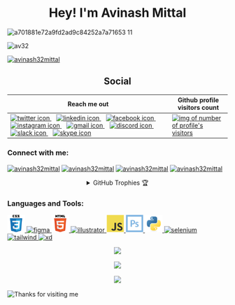 <h1 align="center">Hey! I'm Avinash Mittal</h1>

<!-- [![-----------------------------------------------------](https://raw.githubusercontent.com/fcsouza/fcsouza/master/.github/colored.png)](#installation) -->

<!-- ![a701881e72a9fd2ad9c84252a7a71653 1](https://user-images.githubusercontent.com/79203678/121811243-70306780-cc81-11eb-8956-fa2ed2e1c158.png) -->

![a701881e72a9fd2ad9c84252a7a71653 11](https://user-images.githubusercontent.com/79203678/121811321-aa9a0480-cc81-11eb-9f3c-252c6656dff2.png)



<!-- <h3 align="center">A passionate frontend developer from India</h3> -->

<p align="left"> <img src="https://komarev.com/ghpvc/?username=av32&label=Profile%20views&color=0e75b6&style=flat" alt="av32" /> </p>

<!-- <p align="left"> <a href="https://github.com/ryo-ma/github-profile-trophy"><img src="https://github-profile-trophy.vercel.app/?username=av32" alt="av32" /></a> </p> -->

<p align="left"> <a href="https://twitter.com/avinash32mittal" target="blank"><img src="https://img.shields.io/twitter/follow/avinash32mittal?logo=twitter&style=for-the-badge" alt="avinash32mittal" /></a> </p>

<div align="center">

<h2 align="center">Social</h2>
    <table align="center">
        <thead>
            <th>Reach me out</th>
            <th>Github profile visitors count</th>
        </thead>
        <tbody>
            <tr>
                <td>
                <a href="https://twitter.com/PesentiIvan">
                    <img width="28px" src="./img/icons/twitter.svg" alt="twitter icon"/>
                </a>&nbsp;&nbsp;
                <a href="https://www.linkedin.com/in/ivan-pesenti-735232119/">
                    <img width="28px" src="./img/icons/linkedin.svg" alt="linkedin icon"/>
                </a>&nbsp;&nbsp;
                <a href="https://www.facebook.com/ivan.pesenti.52/">
                    <img width="28px" src="./img/icons/facebook.svg" alt="facebook icon"/>
                </a>&nbsp;&nbsp;
                <a href="https://www.instagram.com/ivan_pesenti/?hl=it">
                    <img width="28px"  src="./img/icons/instagram.svg" alt="instagram icon"/>
                </a>&nbsp;&nbsp;
                <a href="mailto:ivan.pesenti.dev@gmail.com?subject=Mail%20from%20GitHub">
                    <img width="28px"  src="./img/icons/gmail.svg" alt="gmail icon"/>
                </a>&nbsp;&nbsp;
                <a href="https://discordapp.com/users/750370897105518644">
                    <img width="28px"  src="./img/icons/discord.svg" alt="discord icon"/>
                </a>&nbsp;&nbsp;
                <a href="https://join.slack.com/t/newworkspace-pyr4305/shared_invite/zt-kjt2z3w1-jU1zs4Cn41wCKQoBFKO~SA">
                    <img width="28px"  src="./img/icons/slack.svg" alt="slack icon"/>
                </a>&nbsp;&nbsp;
                <a href="https://join.skype.com/invite/mhebFNY9SEsu">
                    <img width="28px"  src="./img/icons/skype.svg" alt="skype icon"/>
                </a>
                </td>
                <td>
                    <a href="https://profile-counter.glitch.me/AV32/count.svg">
                        <img src="https://profile-counter.glitch.me/AV32/count.svg" alt="img of number of profile's visitors"/>
                    </a>
                </td>
            </tr>        
        </tbody>
    </table>
</div>


<h3 align="left">Connect with me:</h3>
<p align="left">
<a href="https://twitter.com/avinash32mittal" target="blank"><img align="center" src="https://raw.githubusercontent.com/rahuldkjain/github-profile-readme-generator/master/src/images/icons/Social/twitter.svg" alt="avinash32mittal" height="30" width="40" /></a>
<a href="https://linkedin.com/in/avinash32mittal" target="blank"><img align="center" src="https://raw.githubusercontent.com/rahuldkjain/github-profile-readme-generator/master/src/images/icons/Social/linked-in-alt.svg" alt="avinash32mittal" height="30" width="40" /></a>
<a href="https://instagram.com/avinash32mittal" target="blank"><img align="center" src="https://raw.githubusercontent.com/rahuldkjain/github-profile-readme-generator/master/src/images/icons/Social/instagram.svg" alt="avinash32mittal" height="30" width="40" /></a>
<a href="https://www.leetcode.com/avinash32mittal" target="blank"><img align="center" src="https://raw.githubusercontent.com/rahuldkjain/github-profile-readme-generator/master/src/images/icons/Social/leet-code.svg" alt="avinash32mittal" height="30" width="40" /></a>
</p>

<details align="center">
  <summary>GitHub Trophies 🏆</summary>
<p align="center">
  <a href="https://github.com/ryo-ma/github-profile-trophy" target="_blank">
    <img src="https://github-profile-trophy.vercel.app/?username=AV32&theme=radical"/>
  </a>
</p>
</details>

<h3 align="left">Languages and Tools:</h3>
<p align="left"> <a href="https://www.w3schools.com/css/" target="_blank"> <img src="https://raw.githubusercontent.com/devicons/devicon/master/icons/css3/css3-original-wordmark.svg" alt="css3" width="40" height="40"/> </a> <a href="https://www.figma.com/" target="_blank"> <img src="https://www.vectorlogo.zone/logos/figma/figma-icon.svg" alt="figma" width="40" height="40"/> </a> <a href="https://www.w3.org/html/" target="_blank"> <img src="https://raw.githubusercontent.com/devicons/devicon/master/icons/html5/html5-original-wordmark.svg" alt="html5" width="40" height="40"/> </a> <a href="https://www.adobe.com/in/products/illustrator.html" target="_blank"> <img src="https://www.vectorlogo.zone/logos/adobe_illustrator/adobe_illustrator-icon.svg" alt="illustrator" width="40" height="40"/> </a> <a href="https://developer.mozilla.org/en-US/docs/Web/JavaScript" target="_blank"> <img src="https://raw.githubusercontent.com/devicons/devicon/master/icons/javascript/javascript-original.svg" alt="javascript" width="40" height="40"/> </a> <a href="https://www.photoshop.com/en" target="_blank"> <img src="https://raw.githubusercontent.com/devicons/devicon/master/icons/photoshop/photoshop-line.svg" alt="photoshop" width="40" height="40"/> </a> <a href="https://www.python.org" target="_blank"> <img src="https://raw.githubusercontent.com/devicons/devicon/master/icons/python/python-original.svg" alt="python" width="40" height="40"/> </a> <a href="https://www.selenium.dev" target="_blank"> <img src="https://raw.githubusercontent.com/detain/svg-logos/780f25886640cef088af994181646db2f6b1a3f8/svg/selenium-logo.svg" alt="selenium" width="40" height="40"/> </a> <a href="https://tailwindcss.com/" target="_blank"> <img src="https://www.vectorlogo.zone/logos/tailwindcss/tailwindcss-icon.svg" alt="tailwind" width="40" height="40"/> </a> <a href="https://www.adobe.com/products/xd.html" target="_blank"> <img src="https://cdn.worldvectorlogo.com/logos/adobe-xd.svg" alt="xd" width="40" height="40"/> </a> </p>

<p align = "center">
  <img src = "https://github-readme-stats.vercel.app/api?username=AV32&show_icons=true&theme=radical&line_height=27">
  </p>
  <p align = "center">
  <img src = "https://github-readme-stats.vercel.app/api/top-langs/?username=AV32&theme=radical">
</p>
<p align = "center">
<img width="50%" src="https://github-readme-streak-stats.herokuapp.com/?user=AV32&show_icons=true&locale=en&layout=compact&theme=radical&line_height=0" />
</p>

<img height="120" alt="Thanks for visiting me" width="100%" src="https://raw.githubusercontent.com/BrunnerLivio/brunnerlivio/master/images/marquee.svg" />



<!--
**AV32/AV32** is a ✨ _special_ ✨ repository because its `README.md` (this file) appears on your GitHub profile.

Here are some ideas to get you started:

- 🔭 I’m currently working on ...
- 🌱 I’m currently learning ...
- 👯 I’m looking to collaborate on ...
- 🤔 I’m looking for help with ...
- 💬 Ask me about ...
- 📫 How to reach me: ...
- 😄 Pronouns: ...
- ⚡ Fun fact: ...
-->
